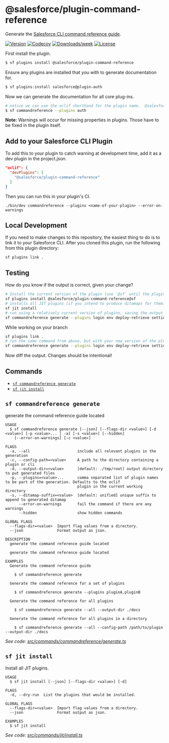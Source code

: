 # @salesforce/plugin-command-reference

Generate the [Salesforce CLI command reference guide](https://developer.salesforce.com/docs/atlas.en-us.sfdx_cli_reference.meta/sfdx_cli_reference/).

[![Version](https://img.shields.io/npm/v/@salesforce/plugin-command-reference.svg)](https://npmjs.org/package/@salesforce/plugin-command-reference)
[![Codecov](https://codecov.io/gh/salesforcecli/plugin-command-reference/branch/master/graph/badge.svg)](https://codecov.io/gh/salesforcecli/plugin-command-reference)
[![Downloads/week](https://img.shields.io/npm/dw/@salesforce/plugin-command-reference.svg)](https://npmjs.org/package/@salesforce/plugin-command-reference)
[![License](https://img.shields.io/npm/l/@salesforce/plugin-command-reference.svg)](https://github.com/salesforcecli/plugin-command-reference/blob/master/package.json)

First install the plugin.

```bash
$ sf plugins install @salesforce/plugin-command-reference
```

Ensure any plugins are installed that you with to generate documentation for.

```bash
$ sf plugins:install salesforce@plugin-auth
```

Now we can generate the documentation for all core plug-ins.

```bash
# notice we can use the oclif shorthand for the plugin name.  @salesforce/plugin-foo => foo
$ sf commandreference --plugins auth
```

**Note:** Warnings will occur for missing properties in plugins. Those have to be fixed in the plugin itself.

## Add to your Salesforce CLI Plugin

To add this to your plugin to catch warning at development time, add it as a dev plugin in the project.json.

```json
"oclif": {
  "devPlugins": [
    "@salesforce/plugin-command-reference"
  ]
}
```

Then you can run this in your plugin's CI.

```sh-session
./bin/dev commandreference --plugins <name-of-your-plugin> --error-on-warnings
```

## Local Development

If you need to make changes to this repository, the easiest thing to do is to link it to your Salesforce CLI. After you cloned this plugin, run the following from this plugin directory:

```sh-session
sf plugins link .
```

## Testing

How do you know if the output is correct, given your change?

```bash
# Install the current version of the plugin (use `@sf` until the plugin is publishing the sf version as main)
sf plugins install @salesforce/plugin-command-reference@sf
# installs all JIT plugins (if you intend to produce ditamaps for them)
sf jit install
# run using a relatively current version of plugins, saving the output as a "gold file"
sf commandreference generate --plugins login env deploy-retrieve settings functions info sobject limits schema custom-metadata data community signups user org packaging templates apex auth dev @salesforce/sfdx-plugin-lwc-test -d outputGold
```

While working on your branch

```bash
sf plugins link .
# run the same command from above, but with your new version of the plugin, writing to a new output file
sf commandreference generate --plugins login env deploy-retrieve settings functions info sobject limits schema custom-metadata data community signups user org packaging templates apex auth dev @salesforce/sfdx-plugin-lwc-test -d outputNew
```

Now diff the output. Changes should be intentional!

## Commands

<!-- commands -->

- [`sf commandreference generate`](#sf-commandreference-generate)
- [`sf jit install`](#sf-jit-install)

## `sf commandreference generate`

generate the command reference guide located

```
USAGE
  $ sf commandreference generate [--json] [--flags-dir <value>] [-d <value>] [-p <value>... | -a] [-s <value>] [--hidden]
    [--error-on-warnings] [-c <value>]

FLAGS
  -a, --all                     include all relevant plugins in the generation
  -c, --config-path=<value>     A path to the directory containing a plugin or cli
  -d, --output-dir=<value>      [default: ./tmp/root] output directory to put generated files
  -p, --plugins=<value>...      comma separated list of plugin names to be part of the generation. Defaults to the oclif
                                plugin in the current working directory
  -s, --ditamap-suffix=<value>  [default: unified] unique suffix to append to generated ditamap
      --error-on-warnings       fail the command if there are any warnings
      --hidden                  show hidden commands

GLOBAL FLAGS
  --flags-dir=<value>  Import flag values from a directory.
  --json               Format output as json.

DESCRIPTION
  generate the command reference guide located

  generate the command reference guide located

EXAMPLES
  Generate the command reference guide

    $ sf commandreference generate

  Generate the command reference for a set of plugins

    $ sf commandreference generate --plugins pluginA,pluginB

  Generate the command reference for all plugins

    $ sf commandreference generate --all --output-dir ./docs

  Generate the command reference for all plugins in a directory

    $ sf commandreference generate --all --config-path /path/to/plugin --output-dir ./docs
```

_See code: [src/commands/commandreference/generate.ts](https://github.com/salesforcecli/plugin-command-reference/blob/3.1.21/src/commands/commandreference/generate.ts)_

## `sf jit install`

Install all JIT plugins.

```
USAGE
  $ sf jit install [--json] [--flags-dir <value>] [-d]

FLAGS
  -d, --dry-run  List the plugins that would be installed.

GLOBAL FLAGS
  --flags-dir=<value>  Import flag values from a directory.
  --json               Format output as json.

EXAMPLES
  $ sf jit install
```

_See code: [src/commands/jit/install.ts](https://github.com/salesforcecli/plugin-command-reference/blob/3.1.21/src/commands/jit/install.ts)_

<!-- commandsstop -->
